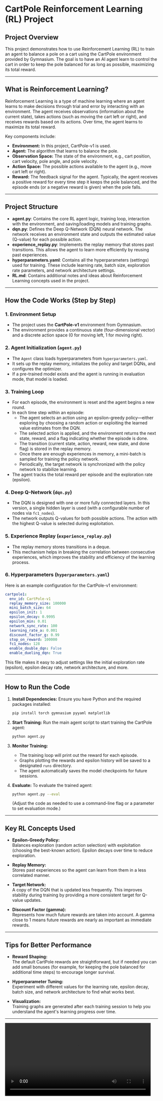 # CartPole Reinforcement Learning (RL) Project

## Project Overview
This project demonstrates how to use Reinforcement Learning (RL) to train an agent to balance a pole on a cart using the CartPole environment provided by Gymnasium. The goal is to have an AI agent learn to control the cart in order to keep the pole balanced for as long as possible, maximizing its total reward.

---

## What is Reinforcement Learning?
Reinforcement Learning is a type of machine learning where an agent learns to make decisions through trial and error by interacting with an environment. The agent receives observations (information about the current state), takes actions (such as moving the cart left or right), and receives rewards based on its actions. Over time, the agent learns to maximize its total reward.

Key components include:
- **Environment:** In this project, CartPole-v1 is used.
- **Agent:** The algorithm that learns to balance the pole.
- **Observation Space:** The state of the environment, e.g., cart position, cart velocity, pole angle, and pole velocity.
- **Action Space:** The possible actions available to the agent (e.g., move cart left or right).
- **Reward:** The feedback signal for the agent. Typically, the agent receives a positive reward for every time step it keeps the pole balanced, and the episode ends (or a negative reward is given) when the pole falls.

---


## Project Structure

- **agent.py**: Contains the core RL agent logic, training loop, interaction with the environment, and saving/loading models and training graphs.
- **dqn.py**: Defines the Deep Q-Network (DQN) neural network. The network receives an environment state and outputs the estimated value (Q-value) for each possible action.
- **experience_replay.py**: Implements the replay memory that stores past transitions. This allows the agent to learn more efficiently by reusing past experiences.
- **hyperparameters.yaml**: Contains all the hyperparameters (settings) used for training. These include learning rate, batch size, exploration rate parameters, and network architecture settings.
- **RL.md**: Contains additional notes and ideas about Reinforcement Learning concepts used in the project.

---

## How the Code Works (Step by Step)

### 1. Environment Setup
- The project uses the **CartPole-v1** environment from Gymnasium.
- The environment provides a continuous state (four-dimensional vector) and a discrete action space (0 for moving left, 1 for moving right).

### 2. Agent Initialization (`agent.py`)
- The `Agent` class loads hyperparameters from `hyperparameters.yaml`.
- It sets up the replay memory, initializes the policy and target DQNs, and configures the optimizer.
- If a pre-trained model exists and the agent is running in evaluation mode, that model is loaded.

### 3. Training Loop
- For each episode, the environment is reset and the agent begins a new round.
- In each time step within an episode:
  - The agent selects an action using an epsilon-greedy policy—either exploring by choosing a random action or exploiting the learned value estimates from the DQN.
  - The selected action is applied, and the environment returns the next state, reward, and a flag indicating whether the episode is done.
  - The transition (current state, action, reward, new state, and done flag) is stored in the replay memory.
  - Once there are enough experiences in memory, a mini-batch is sampled for training the policy network.
  - Periodically, the target network is synchronized with the policy network to stabilize learning.
- The agent tracks the total reward per episode and the exploration rate (epsilon).

### 4. Deep Q-Network (`dqn.py`)
- The DQN is designed with one or more fully connected layers. In this version, a single hidden layer is used (with a configurable number of nodes via `fc1_nodes`).
- The network outputs Q-values for both possible actions. The action with the highest Q-value is selected during exploitation.

### 5. Experience Replay (`experience_replay.py`)
- The replay memory stores transitions in a deque.
- This mechanism helps in breaking the correlation between consecutive experiences, which improves the stability and efficiency of the learning process.

### 6. Hyperparameters (`hyperparameters.yaml`)
Here is an example configuration for the CartPole-v1 environment:
```yaml
cartpole1:
  env_id: CartPole-v1
  replay_memory_size: 100000
  mini_batch_size: 64
  epsilon_init: 1
  epsilon_decay: 0.9995
  epsilon_min: 0.01
  network_sync_rate: 100
  learning_rate_a: 0.001
  discount_factor_g: 0.99
  stop_on_reward: 100000
  fc1_nodes: 128
  enable_double_dqn: False
  enable_dueling_dqn: True
```
This file makes it easy to adjust settings like the initial exploration rate (epsilon), epsilon decay rate, network architecture, and more.

---

## How to Run the Code

1. **Install Dependencies:**
   Ensure you have Python and the required packages installed:
   ```bash
   pip install torch gymnasium pyyaml matplotlib
   ```

2. **Start Training:**
   Run the main agent script to start training the CartPole agent:
   ```bash
   python agent.py
   ```

3. **Monitor Training:**
   - The training loop will print out the reward for each episode.
   - Graphs plotting the rewards and epsilon history will be saved to a designated `runs` directory.
   - The agent automatically saves the model checkpoints for future sessions.

4. **Evaluate:**
   To evaluate the trained agent:
   ```bash
   python agent.py --eval
   ```
   (Adjust the code as needed to use a command-line flag or a parameter to set evaluation mode.)

---

## Key RL Concepts Used

- **Epsilon-Greedy Policy:**  
  Balances exploration (random action selection) with exploitation (choosing the best-known action). Epsilon decays over time to reduce exploration.

- **Replay Memory:**  
  Stores past experiences so the agent can learn from them in a less correlated manner.

- **Target Network:**  
  A copy of the DQN that is updated less frequently. This improves stability during training by providing a more consistent target for Q-value updates.

- **Discount Factor (gamma):**  
  Represents how much future rewards are taken into account. A gamma close to 1 means future rewards are nearly as important as immediate rewards.

---

## Tips for Better Performance

- **Reward Shaping:**  
  The default CartPole rewards are straightforward, but if needed you can add small bonuses (for example, for keeping the pole balanced for additional time steps) to encourage longer survival.

- **Hyperparameter Tuning:**  
  Experiment with different values for the learning rate, epsilon decay, batch size, and network architecture to find what works best.

- **Visualization:**  
  Training graphs are generated after each training session to help you understand the agent's learning progress over time.

---


<video width="480" controls>
  <source src="https://github.com/user-attachments/assets/986c246e-a7ae-4583-8eec-c36f81e3fd3a" type="video/mp4">
  Your browser does not support the video tag.
</video>

